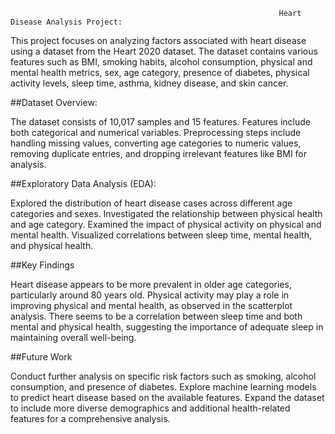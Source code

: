                                                                 Heart Disease Analysis Project:


This project focuses on analyzing factors associated with heart disease using a dataset from the Heart 2020 dataset. The dataset contains various features such as BMI, smoking habits, alcohol consumption, physical and mental health metrics, sex, age category, presence of diabetes, physical activity levels, sleep time, asthma, kidney disease, and skin cancer.

##Dataset Overview:

The dataset consists of 10,017 samples and 15 features.
Features include both categorical and numerical variables.
Preprocessing steps include handling missing values, converting age categories to numeric values, removing duplicate entries, and dropping irrelevant features like BMI for analysis.

##Exploratory Data Analysis (EDA):

Explored the distribution of heart disease cases across different age categories and sexes.
Investigated the relationship between physical health and age category.
Examined the impact of physical activity on physical and mental health.
Visualized correlations between sleep time, mental health, and physical health.

##Key Findings

Heart disease appears to be more prevalent in older age categories, particularly around 80 years old.
Physical activity may play a role in improving physical and mental health, as observed in the scatterplot analysis.
There seems to be a correlation between sleep time and both mental and physical health, suggesting the importance of adequate sleep in maintaining overall well-being.

##Future Work

Conduct further analysis on specific risk factors such as smoking, alcohol consumption, and presence of diabetes.
Explore machine learning models to predict heart disease based on the available features.
Expand the dataset to include more diverse demographics and additional health-related features for a comprehensive analysis.
